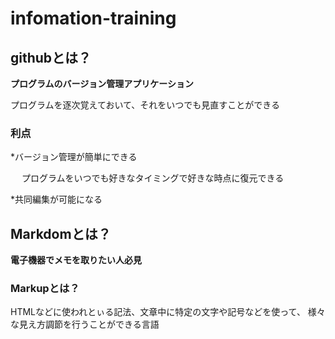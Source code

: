 # infomation-training

## githubとは？

**プログラムのバージョン管理アプリケーション**

プログラムを逐次覚えておいて、それをいつでも見直すことができる

### 利点
*バージョン管理が簡単にできる

　 プログラムをいつでも好きなタイミングで好きな時点に復元できる

*共同編集が可能になる


## Markdomとは？

**電子機器でメモを取りたい人必見**

### Markupとは？
HTMLなどに使われとぃる記法、文章中に特定の文字や記号などを使って、
様々な見え方調節を行うことができる言語

